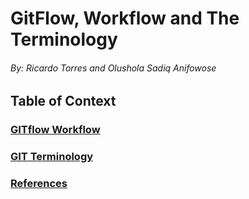 # **GitFlow, Workflow and The Terminology**
###### By: Ricardo Torres and Olushola Sadiq Anifowose 
## **Table of Context** 

### [**GITflow Workflow**](/GitF.md)

### [**GIT Terminology**](/GitT.md) 

### [**References**](/Ref.md)